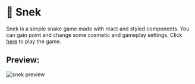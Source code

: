 # :snake: Snek
Snek is a simple snake game made with react and styled components. You can gain point and change some cosmetic and gameplay settings. Click [here](https://kamilkazor.github.io/snek/) to play the game. 
## Preview:
![snek preview](https://user-images.githubusercontent.com/79405091/210232684-736d30da-4db3-45c2-b3d5-be98c38cfff9.png)
